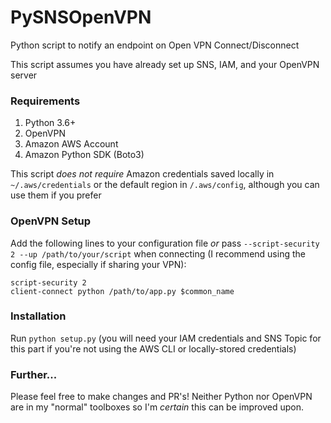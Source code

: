 # PySNSOpenVPN
Python script to notify an endpoint on Open VPN Connect/Disconnect

This script assumes you have already set up SNS, IAM, and your OpenVPN server

### Requirements
1. Python 3.6+
1. OpenVPN
1. Amazon AWS Account
1. Amazon Python SDK (Boto3)

This script _does not require_ Amazon credentials saved locally in `~/.aws/credentials` or the default region in `/.aws/config`, although you can use them if you prefer

### OpenVPN Setup
Add the following lines to your configuration file _or_ pass `--script-security 2 --up /path/to/your/script` when connecting (I recommend using the config file, especially if sharing your VPN):
```
script-security 2
client-connect python /path/to/app.py $common_name
```

### Installation
Run `python setup.py` (you will need your IAM credentials and SNS Topic for this part if you're not using the AWS CLI or locally-stored credentials)

### Further...
Please feel free to make changes and PR's! Neither Python nor OpenVPN are in my "normal" toolboxes so I'm _certain_ this can be improved upon.
